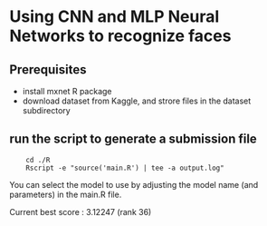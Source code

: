 # Using CNN and MLP Neural Networks to recognize faces

## Prerequisites

* install mxnet R package
* download dataset from Kaggle, and strore files in the dataset subdirectory

## run the script to generate a submission file
	
        cd ./R
        Rscript -e "source('main.R') | tee -a output.log"
 
You can select the model to use by adjusting the model name (and parameters) in the main.R file.

Current best score : 3.12247 (rank 36)
